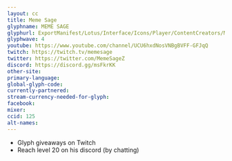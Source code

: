 ```yaml
---
layout: cc
title: Meme Sage
glyphname: MEME SAGE
glyphurl: ExportManifest/Lotus/Interface/Icons/Player/ContentCreators/MemeSage.png
glyphwave: 4
youtube: https://www.youtube.com/channel/UCU6hxdNosVNBgBVFF-GFJqQ
twitch: https://twitch.tv/memesage
twitter: https://twitter.com/MemeSageZ
discord: https://discord.gg/msFkrKK
other-site:
primary-language:
global-glyph-code:
currently-partnered:
stream-currency-needed-for-glyph:
facebook:
mixer:
ccid: 125
alt-names:
---
```

* Glyph giveaways on Twitch
* Reach level 20 on his discord (by chatting)
